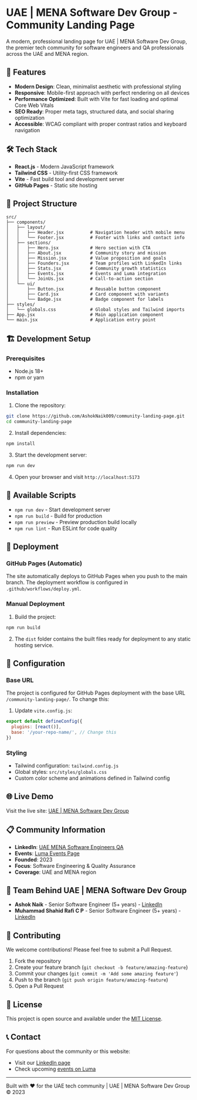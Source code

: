# UAE | MENA Software Dev Group - Community Landing Page

A modern, professional landing page for UAE | MENA Software Dev Group, the premier tech community for software engineers and QA professionals across the UAE and MENA region.

## 🚀 Features

- **Modern Design**: Clean, minimalist aesthetic with professional styling
- **Responsive**: Mobile-first approach with perfect rendering on all devices
- **Performance Optimized**: Built with Vite for fast loading and optimal Core Web Vitals
- **SEO Ready**: Proper meta tags, structured data, and social sharing optimization
- **Accessible**: WCAG compliant with proper contrast ratios and keyboard navigation

## 🛠 Tech Stack

- **React.js** - Modern JavaScript framework
- **Tailwind CSS** - Utility-first CSS framework
- **Vite** - Fast build tool and development server
- **GitHub Pages** - Static site hosting

## 📁 Project Structure

```
src/
├── components/
│   ├── layout/
│   │   ├── Header.jsx          # Navigation header with mobile menu
│   │   └── Footer.jsx          # Footer with links and contact info
│   ├── sections/
│   │   ├── Hero.jsx            # Hero section with CTA
│   │   ├── About.jsx           # Community story and mission
│   │   ├── Mission.jsx         # Value proposition and goals
│   │   ├── Founders.jsx        # Team profiles with LinkedIn links
│   │   ├── Stats.jsx           # Community growth statistics
│   │   ├── Events.jsx          # Events and Luma integration
│   │   └── JoinUs.jsx          # Call-to-action section
│   └── ui/
│       ├── Button.jsx          # Reusable button component
│       ├── Card.jsx            # Card component with variants
│       └── Badge.jsx           # Badge component for labels
├── styles/
│   └── globals.css             # Global styles and Tailwind imports
├── App.jsx                     # Main application component
└── main.jsx                    # Application entry point
```

## 🏗 Development Setup

### Prerequisites

- Node.js 18+ 
- npm or yarn

### Installation

1. Clone the repository:
```bash
git clone https://github.com/AshokNaik009/community-landing-page.git
cd community-landing-page
```

2. Install dependencies:
```bash
npm install
```

3. Start the development server:
```bash
npm run dev
```

4. Open your browser and visit `http://localhost:5173`

## 📜 Available Scripts

- `npm run dev` - Start development server
- `npm run build` - Build for production
- `npm run preview` - Preview production build locally
- `npm run lint` - Run ESLint for code quality

## 🚀 Deployment

### GitHub Pages (Automatic)

The site automatically deploys to GitHub Pages when you push to the main branch. The deployment workflow is configured in `.github/workflows/deploy.yml`.

### Manual Deployment

1. Build the project:
```bash
npm run build
```

2. The `dist` folder contains the built files ready for deployment to any static hosting service.

## 🔧 Configuration

### Base URL
The project is configured for GitHub Pages deployment with the base URL `/community-landing-page/`. To change this:

1. Update `vite.config.js`:
```javascript
export default defineConfig({
  plugins: [react()],
  base: '/your-repo-name/', // Change this
})
```

### Styling
- Tailwind configuration: `tailwind.config.js`
- Global styles: `src/styles/globals.css`
- Custom color scheme and animations defined in Tailwind config

## 🌐 Live Demo

Visit the live site: [UAE | MENA Software Dev Group](https://ashoknaik009.github.io/community-landing-page/)

## 📋 Community Information

- **LinkedIn**: [UAE MENA Software Engineers QA](https://www.linkedin.com/company/uae-mena-software-engineers-qa/)
- **Events**: [Luma Events Page](https://lu.ma/3newinli)
- **Founded**: 2023
- **Focus**: Software Engineering & Quality Assurance
- **Coverage**: UAE and MENA region

## 👥 Team Behind UAE | MENA Software Dev Group

- **Ashok Naik** - Senior Software Engineer (5+ years) - [LinkedIn](https://www.linkedin.com/in/ashok-naik-82513b111/)
- **Muhammad Shahid Rafi C P** - Senior Software Engineer (5+ years) - [LinkedIn](https://www.linkedin.com/in/muhammadshahidraficp/)

## 🤝 Contributing

We welcome contributions! Please feel free to submit a Pull Request.

1. Fork the repository
2. Create your feature branch (`git checkout -b feature/amazing-feature`)
3. Commit your changes (`git commit -m 'Add some amazing feature'`)
4. Push to the branch (`git push origin feature/amazing-feature`)
5. Open a Pull Request

## 📄 License

This project is open source and available under the [MIT License](LICENSE).

## 📞 Contact

For questions about the community or this website:
- Visit our [LinkedIn page](https://www.linkedin.com/company/uae-mena-software-engineers-qa/)
- Check upcoming [events on Luma](https://lu.ma/3newinli)

---

Built with ❤️ for the UAE tech community | UAE | MENA Software Dev Group © 2023